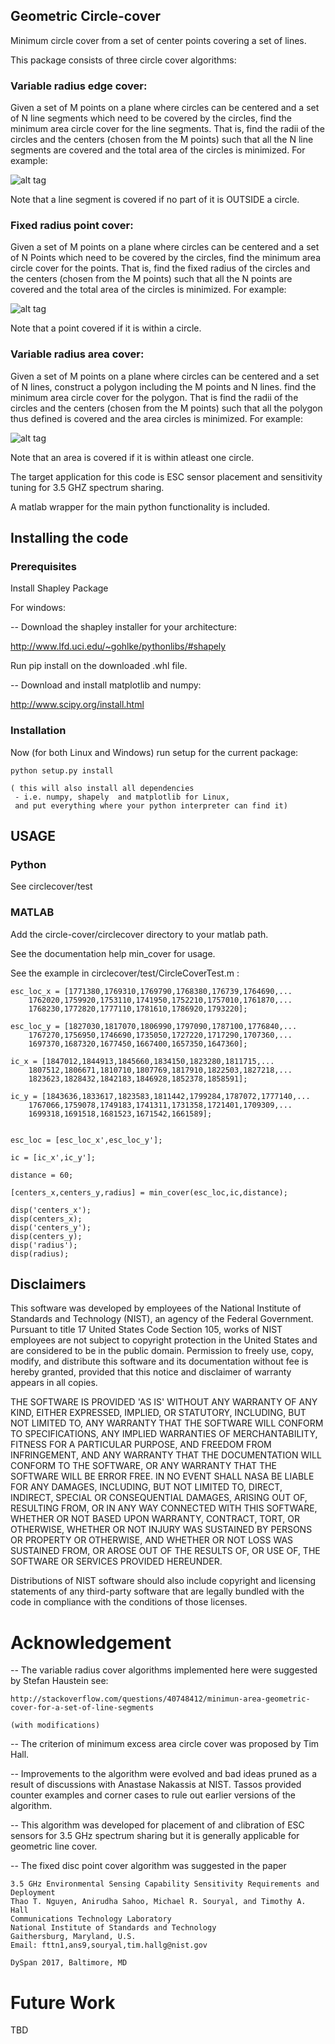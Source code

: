 ## Geometric Circle-cover

Minimum circle cover from a set of center points covering a set of lines. 

This package consists of three circle cover algorithms:

### Variable radius edge cover:

Given a set of M points on a plane where circles can be centered and
a set of N line segments which need to be covered by the circles,
find the minimum area circle cover for the line segments. That is,
find the radii of the circles and the centers (chosen from the M points)
such that all the N line segments are covered and the total area of the
circles is minimized. For example:

![alt tag](figures/estuary_variableradiuslinecover.png)


Note that a line segment is covered if no part of it is OUTSIDE a circle.

### Fixed  radius point cover:
Given a set of M points on a plane where circles can be centered and
a set of N Points which need to be covered by the circles,
find the minimum area circle cover for the points. That is,
find the fixed radius of the circles and the centers (chosen from the M points)
such that all the N points are covered and the total area of the
circles is minimized. For example:

![alt tag](figures/estuary_fixedradiuspointcover.png)

Note that a point covered if it is within a circle.

### Variable  radius area cover:

Given a set of M points on a plane where circles can be centered and
a set of N lines, construct a polygon including the M points and N lines.
find the minimum area circle cover for the polygon. That is
find the radii of the circles and the centers (chosen from the M points)
such that all the polygon thus defined is covered and the area
circles is minimized. For example:

![alt tag](figures/estuary_areacover.png)

Note that an area is covered if it is within atleast one circle.

The target application for this code is ESC sensor placement and sensitivity
tuning for 3.5 GHZ spectrum sharing.

A matlab wrapper for the main python functionality is included.


## Installing the code

### Prerequisites

Install Shapley Package 


For windows: 

-- Download the shapley installer for your architecture:

   http://www.lfd.uci.edu/~gohlke/pythonlibs/#shapely
	
   Run pip install on the downloaded .whl file.

-- Download and install matplotlib and numpy:

http://www.scipy.org/install.html

### Installation 

Now (for both Linux and Windows) run setup for the current package:

    python setup.py install

    ( this will also install all dependencies 
     - i.e. numpy, shapely  and matplotlib for Linux,
     and put everything where your python interpreter can find it)

## USAGE
### Python

See circlecover/test

### MATLAB

Add the circle-cover/circlecover directory to your matlab path.

See the documentation help min\_cover for usage.

See the example in circlecover/test/CircleCoverTest.m :


    esc_loc_x = [1771380,1769310,1769790,1768380,176739,1764690,...
        1762020,1759920,1753110,1741950,1752210,1757010,1761870,...
        1768230,1772820,1777110,1781610,1786920,1793220];

    esc_loc_y = [1827030,1817070,1806990,1797090,1787100,1776840,...
        1767270,1756950,1746690,1735050,1727220,1717290,1707360,...
        1697370,1687320,1677450,1667400,1657350,1647360];

    ic_x = [1847012,1844913,1845660,1834150,1823280,1811715,...
        1807512,1806671,1810710,1807769,1817910,1822503,1827218,...
        1823623,1828432,1842183,1846928,1852378,1858591];

    ic_y = [1843636,1833617,1823583,1811442,1799284,1787072,1777140,...
        1767066,1759078,1749183,1741311,1731358,1721401,1709309,...
        1699318,1691518,1681523,1671542,1661589];


    esc_loc = [esc_loc_x',esc_loc_y'];

    ic = [ic_x',ic_y'];

    distance = 60;

    [centers_x,centers_y,radius] = min_cover(esc_loc,ic,distance);

    disp('centers_x');
    disp(centers_x);
    disp('centers_y');
    disp(centers_y);
    disp('radius');
    disp(radius);




## Disclaimers

This software was developed by employees of the National Institute
of Standards and Technology (NIST), an agency of the Federal
Government. Pursuant to title 17 United States Code Section 105, works
of NIST employees are not subject to copyright protection in the United
States and are considered to be in the public domain. Permission to freely
use, copy, modify, and distribute this software and its documentation
without fee is hereby granted, provided that this notice and disclaimer
of warranty appears in all copies.

THE SOFTWARE IS PROVIDED 'AS IS' WITHOUT ANY WARRANTY OF ANY KIND,
EITHER EXPRESSED, IMPLIED, OR STATUTORY, INCLUDING, BUT NOT LIMITED
TO, ANY WARRANTY THAT THE SOFTWARE WILL CONFORM TO SPECIFICATIONS, ANY
IMPLIED WARRANTIES OF MERCHANTABILITY, FITNESS FOR A PARTICULAR PURPOSE,
AND FREEDOM FROM INFRINGEMENT, AND ANY WARRANTY THAT THE DOCUMENTATION
WILL CONFORM TO THE SOFTWARE, OR ANY WARRANTY THAT THE SOFTWARE WILL BE
ERROR FREE. IN NO EVENT SHALL NASA BE LIABLE FOR ANY DAMAGES, INCLUDING,
BUT NOT LIMITED TO, DIRECT, INDIRECT, SPECIAL OR CONSEQUENTIAL DAMAGES,
ARISING OUT OF, RESULTING FROM, OR IN ANY WAY CONNECTED WITH THIS
SOFTWARE, WHETHER OR NOT BASED UPON WARRANTY, CONTRACT, TORT, OR
OTHERWISE, WHETHER OR NOT INJURY WAS SUSTAINED BY PERSONS OR PROPERTY
OR OTHERWISE, AND WHETHER OR NOT LOSS WAS SUSTAINED FROM, OR AROSE OUT
OF THE RESULTS OF, OR USE OF, THE SOFTWARE OR SERVICES PROVIDED HEREUNDER.

Distributions of NIST software should also include copyright and licensing
statements of any third-party software that are legally bundled with
the code in compliance with the conditions of those licenses.



Acknowledgement
===============


-- The variable radius cover algorithms implemented here were suggested by Stefan Haustein see:

	http://stackoverflow.com/questions/40748412/minimun-area-geometric-cover-for-a-set-of-line-segments

    (with modifications)

-- The criterion of minimum excess area circle cover was proposed by Tim Hall. 

-- Improvements to the algorithm were evolved and bad ideas pruned as
   a result of discussions with Anastase Nakassis at NIST.
   Tassos provided counter examples and corner cases to rule out
   earlier versions of the algorithm. 

-- This algorithm was developed for placement of and clibration of ESC
   sensors for 3.5 GHz spectrum sharing but it is generally applicable 
   for geometric line cover.

-- The fixed disc point cover algorithm was suggested in the paper

    3.5 GHz Environmental Sensing Capability Sensitivity Requirements and Deployment
    Thao T. Nguyen, Anirudha Sahoo, Michael R. Souryal, and Timothy A. Hall
    Communications Technology Laboratory
    National Institute of Standards and Technology
    Gaithersburg, Maryland, U.S.
    Email: fttn1,ans9,souryal,tim.hallg@nist.gov

    DySpan 2017, Baltimore, MD

Future Work
==========

TBD

